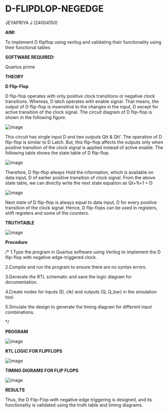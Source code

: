 # D-FLIPDLOP-NEGEDGE

JEYAPRIYA J (24004150)

**AIM:**

To implement  D flipflop using verilog and validating their functionality using their functional tables

**SOFTWARE REQUIRED:**

Quartus prime

**THEORY**

**D Flip-Flop**

D flip-flop operates with only positive clock transitions or negative clock transitions. Whereas, D latch operates with enable signal. That means, the output of D flip-flop is insensitive to the changes in the input, D except for active transition of the clock signal. The circuit diagram of D flip-flop is shown in the following figure.

![image](https://github.com/naavaneetha/D-FLIPDLOP-NEGEDGE/assets/154305477/48c81fe8-bc3f-40e7-95e2-519fc155ad51)

This circuit has single input D and two outputs Qtt & Qtt’. The operation of D flip-flop is similar to D Latch. But, this flip-flop affects the outputs only when positive transition of the clock signal is applied instead of active enable. The following table shows the state table of D flip-flop.

![image](https://github.com/naavaneetha/D-FLIPDLOP-NEGEDGE/assets/154305477/e5f3fda7-68ec-4a3a-a0a4-cf6f9cc4ab55)

Therefore, D flip-flop always Hold the information, which is available on data input, D of earlier positive transition of clock signal. From the above state table, we can directly write the next state equation as Qt+1t+1 = D

![image](https://github.com/naavaneetha/D-FLIPDLOP-NEGEDGE/assets/154305477/8592c0d8-2917-4142-91b9-d6c30dd891d2)

Next state of D flip-flop is always equal to data input, D for every positive transition of the clock signal. Hence, D flip-flops can be used in registers, shift registers and some of the counters.

**TRUTHTABLE**

![image](https://github.com/user-attachments/assets/b2c5b811-3fdd-483d-bbd6-7d1a94576f8d)

**Procedure**

/* 1.Type the program in Quartus software using Verilog to implement the D flip-flop
with negative edge-triggered clock.

2.Compile and run the program to ensure there are no syntax errors.

3.Generate the RTL schematic and save the logic diagram for documentation.

4.Create nodes for inputs (D, clk) and outputs (Q, Q_bar) in the simulation tool.

5.Simulate the design to generate the timing diagram for different input combinations.

*/

**PROGRAM**

![image](https://github.com/user-attachments/assets/d194ea21-de8b-439a-b159-bb39b05a2edf)

**RTL LOGIC FOR FLIPFLOPS**

![image](https://github.com/user-attachments/assets/dca9e66c-bd12-429c-b87d-4a3a43c4c25d)

**TIMING DIGRAMS FOR FLIP FLOPS**

![image](https://github.com/user-attachments/assets/678d8ff3-3fcc-45c1-ad62-78cde6375381)

**RESULTS**

Thus, the D Flip-Flop with negative edge triggering is designed, and its functionality is
validated using the truth table and timing diagrams.
